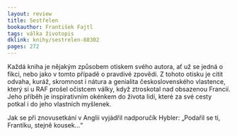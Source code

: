 ```yaml
---
layout: review
title: Sestřelen 
bookauthor: František Fajtl
tags: válka životopis
dklink: knihy/sestrelen-88302
pages: 272
---
```


Každá kniha je nějakým způsobem otiskem svého autora, ať už se jedná o fikci, nebo jako v tomto případě o pravdivé zpovědi. Z tohoto otisku je cítit odvaha, kuráž, skromnost i nátura a genialita československého vlastence, který si u RAF prošel očistcem války, když ztroskotal nad obsazenou Francií. Jeho příběh je inspirativním okénkem do života lidí, které za své cesty potkal i do jeho vlastních myšlenek. 

Jak se při znovusetkání v Anglii vyjádřil nadporučík Hybler: „Podařil se ti, Frantíku, stejně kousek...“